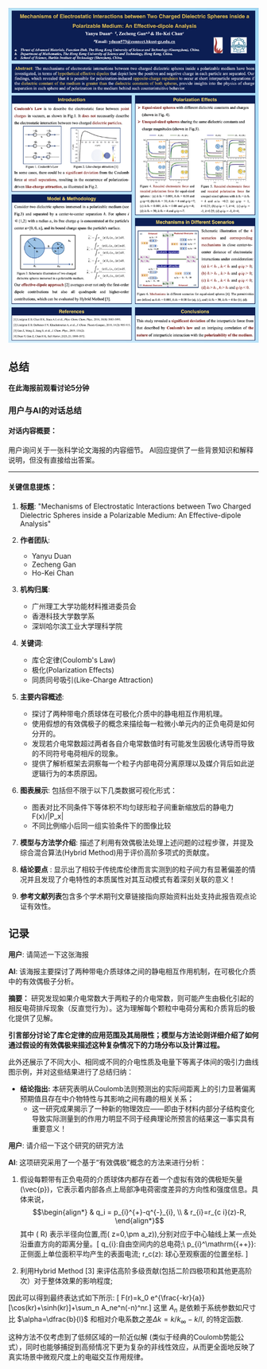 ![Poster Image](poster.png)

## 总结

**在此海报前观看讨论5分钟**

### 用户与AI的对话总结

#### 对话内容概要：
用户询问关于一张科学论文海报的内容细节。
AI回应提供了一些背景知识和解释说明，但没有直接给出答案。

---

#### 关键信息提炼：
1. **标题**: "Mechanisms of Electrostatic Interactions between Two Charged Dielectric Spheres inside a Polarizable Medium: An Effective-dipole Analysis"
   
2. **作者团队**:
   - Yanyu Duan
   - Zecheng Gan
   - Ho-Kei Chan
   
3. **机构归属**:
   - 广州理工大学功能材料推进委员会
   - 香港科技大学数学系
   - 深圳哈尔滨工业大学理科学院
  
4. **关键词**:
   - 库仑定律(Coulomb's Law)
   - 极化(Polarization Effects)
   - 同质同号吸引(Like-Charge Attraction)

5. **主要内容概述**:
   - 探讨了两种带电介质球体在可极化介质中的静电相互作用机理。
   - 使用假想的有效偶极子的概念来描绘每一粒微小单元内的正负电荷是如何分开的。
   - 发现若介电常数超过两者各自介电常数值时有可能发生因极化诱导而导致的不同符号电荷相斥的现象。
   - 提供了解析框架去洞察每一个粒子内部电荷分离原理以及媒介背后如此逆逻辑行为的本质原因。

6. **图表展示**:
   包括但不限于以下几类数据可视化形式：
      * 图表对比不同条件下等体积不均匀球形粒子间重新缩放后的静电力F(x)/|P_x|
      * 不同比例缩小后同一组实验条件下的图像比较
    
7. **模型与方法学介绍**:
       描述了利用有效偶极法处理上述问题的过程步骤，并提及综合混合算法(Hybrid Method)用于评价高阶多项式的贡献度。
    
8. **结论要点** :
    显示出了相较于传统库伦律而言实测到的粒子间力有显著偏差的情况并且发现了介电特性的本质属性对其互动模式有着深刻关联的意义！

9. **参考文献列表**包含多个学术期刊文章链接指向原始资料出处支持此报告观点论证有效性。

## 记录

**用户**: 请简述一下这张海报

**AI**: 该海报主要探讨了两种带电介质球体之间的静电相互作用机制，在可极化介质中的有效偶极子分析。

**摘要：**
研究发现如果介电常数大于两粒子的介电常数，则可能产生由极化引起的相反电荷排斥现象（反直觉行为）。这为理解每个颗粒中电荷分离和介质背后的极化提供了见解。
  
**引言部分讨论了库仑定律的应用范围及其局限性；模型与方法论则详细介绍了如何通过假设的有效偶极来描述这种复杂情况下的力场分布以及计算过程。**

此外还展示了不同大小、相同或不同的介电性质及电量下等离子体间的吸引力曲线图示例，并对这些结果进行了总结归纳：
- **结论指出:** 本研究表明从Coulomb法则预测出的实际间距离上的引力显著偏离预期值且存在中介物特性与其影响之间有趣的相关关系；
   - 这一研究成果揭示了一种新的物理效应——即由于材料内部分子结构变化导致实际测量到的作用力明显不同于经典理论所预言的结果这一事实具有重要意义！

**用户**: 请介绍一下这个研究的研究方法

**AI**: 这项研究采用了一个基于“有效偶极”概念的方法来进行分析：

1. 假设每颗带有正负电荷的介质球体内都存在着一个虚拟有效的偶极矩矢量 \(\vec{p}\)，它表示着内部各点上局部净电荷密度差异的方向性和强度信息。具体来说，
    $$\begin{align*}
        & q_i = p_{i}^{+}-q^{-}_{i}, \\
        & r_{i}=r_{c i}(z)-R,
    	\end{align*}$$
其中 \( R\) 表示半径向位置,而\( z=0,\pm a_z)\),分别对应于中心轴线上某一点处沿垂直方向的距离分量。\[ 
	q_{i}:自由空间内的总电荷;\\
	p_{i}^\mathrm{{++}}: 正侧面上单位面积平均产生的表面电流;
	r_c(z): 球心至观察面的位置坐标.
]

2. 利用Hybrid Method [3] 来评估高阶多级贡献(包括二阶四极项和其他更高阶次）对于整体效果的影响程度;

因此可以得到最终表达式如下所示:
\[ F(r)=k_0 e^{\frac{-kr}{a}}[\cos(kr)+\sinh(kr)]+\sum_n A_ne^n(-n)^nr.\]
这里 $A_n$ 是依赖于系统参数如尺寸比 $\alpha=\dfrac{b}{l}$ 和相对介电系数之差$\Delta k=k/k_\infty-k/l$, 的特定函数.

这种方法不仅考虑到了低频区域的一阶近似解 (类似于经典的Coulomb势能公式），同时也能够捕捉到高频情况下更为复杂的非线性效应，从而更全面地反映了真实场景中微观尺度上的电磁交互作用规律。

